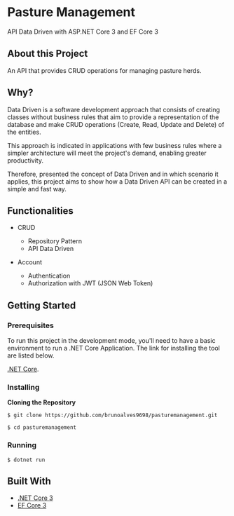 # Pasture Management

API Data Driven with ASP.NET Core 3 and EF Core 3

## About this Project

An API that provides CRUD operations for managing pasture herds.

## Why?

Data Driven is a software development approach that consists of creating classes without business rules that aim to provide a representation of the database and make CRUD operations (Create, Read, Update and Delete) of the entities.

This approach is indicated in applications with few business rules where a simpler architecture will meet the project's demand, enabling greater productivity.

Therefore, presented the concept of Data Driven and in which scenario it applies, this project aims to show how a Data Driven API can be created in a simple and fast way.

## Functionalities

- CRUD
  - Repository Pattern
  - API Data Driven

- Account
  - Authentication
  - Authorization with JWT (JSON Web Token)
  
## Getting Started

### Prerequisites

To run this project in the development mode, you'll need to have a basic environment to run a .NET Core Application. The link for installing the tool are listed below.

[.NET Core](https://dotnet.microsoft.com/download).

### Installing

**Cloning the Repository**

```
$ git clone https://github.com/brunoalves9698/pasturemanagement.git

$ cd pasturemanagement
```

### Running

```
$ dotnet run
```

## Built With

- [.NET Core 3](https://docs.microsoft.com/pt-br/dotnet/core/)
- [EF Core 3](https://docs.microsoft.com/pt-br/ef/core/get-started/?tabs=netcore-cli)

